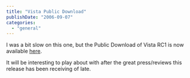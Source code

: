 ```yaml
---
title: "Vista Public Download"
publishDate: "2006-09-07"
categories: 
  - "general"
---
```


I was a bit slow on this one, but the Public Download of Vista RC1 is now available [here](https://download.windowsvista.com/preview/rc1/en/download.htm).

It will be interesting to play about with after the great press/reviews this release has been receiving of late.
